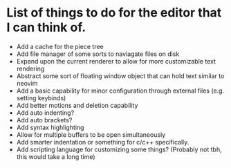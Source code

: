 # List of things to do for the editor that I can think of.

- Add a cache for the piece tree
- Add file manager of some sorts to naviagate files on disk
- Expand upon the current renderer to allow for more customizable text rendering
- Abstract some sort of floating window object that can hold text similar to neovim
- Add a basic capability for minor configuration through external files (e.g. setting keybinds)
- Add better motions and deletion capability
- Add auto indenting?
- Add auto brackets?
- Add syntax highlighting
- Allow for multiple buffers to be open simultaneously
- Add smarter indentation or something for c/c++ specifically.
- Add scripting language for customizing some things? (Probably not tbh, this would take a long time)
